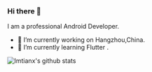 ### Hi there 👋

I am a professional Android Developer.

- 🔭 I’m currently working on Hangzhou,China.
- 🌱 I’m currently learning Flutter .

![Imtianx's github stats](https://github-readme-stats.vercel.app/api?username=imtianx&show_icons=true&theme=radical&show_icons=true&count_private=true&hide_title=true)

